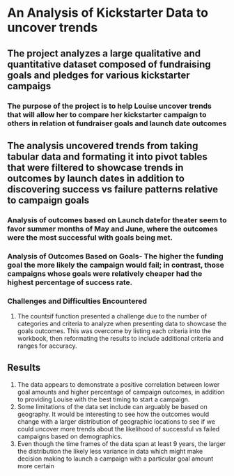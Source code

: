 # An Analysis of Kickstarter Data to uncover trends

## The project analyzes a large qualitative and quantitative dataset composed of fundraising goals and pledges for various kickstarter campaigs 

### The purpose of the project is to help Louise uncover trends that will allow her to compare her kickstarter campaign to others in relation ot fundraiser goals and launch date outcomes

## The analysis uncovered trends from taking tabular data and formating it into pivot tables that were filtered to showcase trends in outcomes by launch dates in addition to discovering success vs failure patterns relative to campaign goals 

### Analysis of outcomes based on Launch datefor theater seem to favor summer months of May and June, where the outcomes were the most successful with goals being met. 

### Analysis of Outcomes Based on Goals- The higher the funding goal the more likely the campaign would fail; in contrast, those campaigns whose goals were relatively cheaper had the highest percentage of success rate.

### Challenges and Difficulties Encountered
1. The countsif function presented a challenge due to the number of categories and criteria to analyze when presenting data to showcase the goals outcomes. This was overcome by listing each criteria into the workbook, then reformating the results to include additional criteria and ranges for accuracy.

## Results
1. The data appears to demonstrate a positive correlation between lower goal amounts and higher percentage of campaign outcomes, in addition to providing Louise with the best timing to start a campaign. 
2. Some limitations of the data set include can arguably be based on geography. It would be interesting to see how the outcomes would change with a larger distribution of geographic locations to see if we could uncover more trends about the likelihood of successful vs failed campaigns based on demographics.
3. Even though the time frames of the data span at least 9 years, the larger the distribution the likely less variance in data which might make decision making to launch a campaign with a particular goal amount more certain
